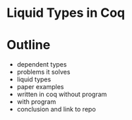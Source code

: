 # Liquid Types in Coq

<!--
info for the writer

https://coq.inria.fr/doc/V8.18.0/refman/addendum/program.html#program-definition

Russel is the underlying type system for Coq. -->

# Outline

- dependent types
- problems it solves
- liquid types
- paper examples
- written in coq without program
- with program
- conclusion and link to repo
